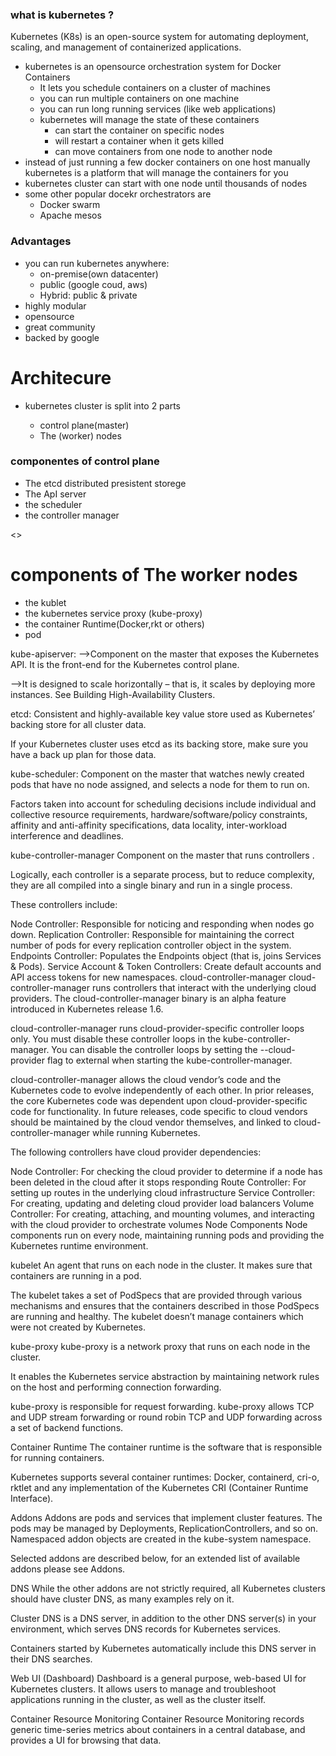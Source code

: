 ### what is kubernetes ?
Kubernetes (K8s) is an open-source system for automating deployment, scaling, and management of containerized applications.

- kubernetes is an opensource orchestration system for Docker Containers
  - It lets you schedule containers on a cluster of machines 
  - you can run multiple containers on one machine
  - you can run long running services (like web applications)
  - kubernetes will manage the state of these containers
    - can start the container on specific nodes
    -  will restart a container when it gets killed
    -  can move containers from one node to another node
 - instead of just running a few docker containers on one host manually kubernetes is a platform that will manage the containers for you 
 - kubernetes cluster can start with one node until thousands of nodes 
 - some other popular docekr orchestrators are 
    - Docker swarm
    - Apache mesos
### Advantages

- you can run kubernetes anywhere:
  - on-premise(own datacenter)
  - public (google coud, aws)
  - Hybrid: public & private
- highly modular
- opensource
- great community
- backed by google


# Architecure

- kubernetes cluster is split into 2 parts

  - control plane(master)
  - The (worker) nodes

### componentes of control plane
- The etcd distributed presistent storege
- The ApI server
- the scheduler
- the controller manager

<<diagram1>>


# components of The worker nodes

- the kublet
- the kubernetes service proxy (kube-proxy)
- the container Runtime(Docker,rkt or others)
- pod

kube-apiserver:
-->Component on the master that exposes the Kubernetes API. It is the front-end for the Kubernetes control plane.

-->It is designed to scale horizontally – that is, it scales by deploying more instances. See Building High-Availability Clusters.

etcd:
Consistent and highly-available key value store used as Kubernetes’ backing store for all cluster data.

If your Kubernetes cluster uses etcd as its backing store, make sure you have a back up plan for those data.

kube-scheduler:
Component on the master that watches newly created pods that have no node assigned, and selects a node for them to run on.

Factors taken into account for scheduling decisions include individual and collective resource requirements, hardware/software/policy constraints, affinity and anti-affinity specifications, data locality, inter-workload interference and deadlines.

kube-controller-manager
Component on the master that runs controllers .

Logically, each controller is a separate process, but to reduce complexity, they are all compiled into a single binary and run in a single process.

These controllers include:

Node Controller: Responsible for noticing and responding when nodes go down.
Replication Controller: Responsible for maintaining the correct number of pods for every replication controller object in the system.
Endpoints Controller: Populates the Endpoints object (that is, joins Services & Pods).
Service Account & Token Controllers: Create default accounts and API access tokens for new namespaces.
cloud-controller-manager
cloud-controller-manager runs controllers that interact with the underlying cloud providers. The cloud-controller-manager binary is an alpha feature introduced in Kubernetes release 1.6.

cloud-controller-manager runs cloud-provider-specific controller loops only. You must disable these controller loops in the kube-controller-manager. You can disable the controller loops by setting the --cloud-provider flag to external when starting the kube-controller-manager.

cloud-controller-manager allows the cloud vendor’s code and the Kubernetes code to evolve independently of each other. In prior releases, the core Kubernetes code was dependent upon cloud-provider-specific code for functionality. In future releases, code specific to cloud vendors should be maintained by the cloud vendor themselves, and linked to cloud-controller-manager while running Kubernetes.

The following controllers have cloud provider dependencies:

Node Controller: For checking the cloud provider to determine if a node has been deleted in the cloud after it stops responding
Route Controller: For setting up routes in the underlying cloud infrastructure
Service Controller: For creating, updating and deleting cloud provider load balancers
Volume Controller: For creating, attaching, and mounting volumes, and interacting with the cloud provider to orchestrate volumes
Node Components
Node components run on every node, maintaining running pods and providing the Kubernetes runtime environment.

kubelet
An agent that runs on each node in the cluster. It makes sure that containers are running in a pod.

The kubelet takes a set of PodSpecs that are provided through various mechanisms and ensures that the containers described in those PodSpecs are running and healthy. The kubelet doesn’t manage containers which were not created by Kubernetes.

kube-proxy
kube-proxy is a network proxy that runs on each node in the cluster.

It enables the Kubernetes service abstraction by maintaining network rules on the host and performing connection forwarding.

kube-proxy is responsible for request forwarding. kube-proxy allows TCP and UDP stream forwarding or round robin TCP and UDP forwarding across a set of backend functions.

Container Runtime
The container runtime is the software that is responsible for running containers.

Kubernetes supports several container runtimes: Docker, containerd, cri-o, rktlet and any implementation of the Kubernetes CRI (Container Runtime Interface).

Addons
Addons are pods and services that implement cluster features. The pods may be managed by Deployments, ReplicationControllers, and so on. Namespaced addon objects are created in the kube-system namespace.

Selected addons are described below, for an extended list of available addons please see Addons.

DNS
While the other addons are not strictly required, all Kubernetes clusters should have cluster DNS, as many examples rely on it.

Cluster DNS is a DNS server, in addition to the other DNS server(s) in your environment, which serves DNS records for Kubernetes services.

Containers started by Kubernetes automatically include this DNS server in their DNS searches.

Web UI (Dashboard)
Dashboard is a general purpose, web-based UI for Kubernetes clusters. It allows users to manage and troubleshoot applications running in the cluster, as well as the cluster itself.

Container Resource Monitoring
Container Resource Monitoring records generic time-series metrics about containers in a central database, and provides a UI for browsing that data.

